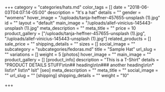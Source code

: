 +++
category = "categories/hats.md"
color_tags = []
date = "2018-06-03T04:07:14-05:00"
description = "It's a hat"
details = ""
gender = "womens"
hover_image = "/uploads/tanja-heffner-457655-unsplash (1).jpg"
id = ""
layout = "default"
main_image = "/uploads/allef-vinicius-145443-unsplash (1).jpg"
meta_description = ""
meta_title = ""
price = 10
product_gallery = ["/uploads/tanja-heffner-457655-unsplash (1).jpg", "/uploads/allef-vinicius-145443-unsplash (1).jpg"]
related_products = []
sale_price = ""
shipping_details = ""
sizes = []
social_image = ""
subcategory = "subcategories/fedoras.md"
title = "Sample Hat"
url_slug = ""
variations = []
weight = 5
[photos]
hover_image = ""
main_image = ""
product_gallery = []
[product_info]
description = "This is a T-Shirt"
details = "PRODUCT DETAILS STUFF\n\n## heading\n\n### another heading\n\n* list\n* list\n* lsit"
[seo]
meta_description = ""
meta_title = ""
social_image = ""
url_slug = ""
[shipping]
shipping_details = ""
weight = "10"

+++
